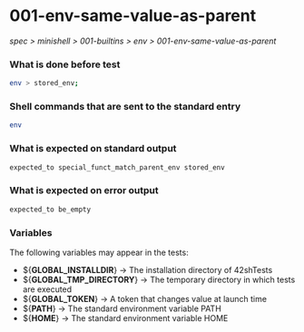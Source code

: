 # 001-env-same-value-as-parent

*spec > minishell > 001-builtins > env > 001-env-same-value-as-parent*

### What is done before test

```bash
env > stored_env;
```

### Shell commands that are sent to the standard entry

```bash
env
```

### What is expected on standard output

```bash
expected_to special_funct_match_parent_env stored_env

```

### What is expected on error output

```bash
expected_to be_empty
```

### Variables

The following variables may appear in the tests:

* ${**GLOBAL_INSTALLDIR**} -> The installation directory of 42shTests
* ${**GLOBAL_TMP_DIRECTORY**} -> The temporary directory in which tests are executed
* ${**GLOBAL_TOKEN**} -> A token that changes value at launch time
* ${**PATH**} -> The standard environment variable PATH
* ${**HOME**} -> The standard environment variable HOME
